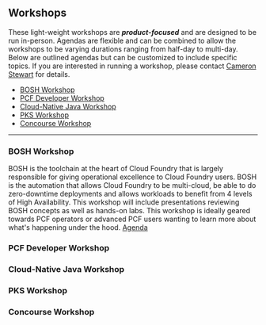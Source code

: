 ## Workshops
These light-weight workshops are ***product-focused*** and are designed to be run in-person. Agendas are flexible and can be combined to allow the workshops to be varying durations ranging from half-day to multi-day. Below are outlined agendas but can be customized to include specific topics. If you are interested in running a workshop, please contact [Cameron Stewart](mailto:cstewart@pivotal.io) for details.

- [BOSH Workshop](bosh/overview.md)
- [PCF Developer Workshop](pcf_dev/overview.md)
- [Cloud-Native Java Workshop](cn_java/overview.md)
- [PKS Workshop](pks/overview.md)
- [Concourse Workshop](concourse/overview.md)
---

### BOSH Workshop
BOSH is the toolchain at the heart of Cloud Foundry that is largely responsible for giving  operational excellence to Cloud Foundry users. BOSH is the automation that allows Cloud Foundry to be multi-cloud, be able to do zero-downtime deployments and allows workloads to benefit from 4 levels of High Availability. This workshop will include presentations reviewing BOSH concepts as well as hands-on labs. This workshop is ideally geared towards PCF operators or advanced PCF users wanting to learn more about what's happening under the hood.
[Agenda](bosh/overview.md) 

### PCF Developer Workshop

### Cloud-Native Java Workshop

### PKS Workshop

### Concourse Workshop
